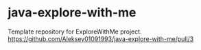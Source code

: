 # java-explore-with-me
Template repository for ExploreWithMe project.
https://github.com/Aleksey01091993/java-explore-with-me/pull/3

